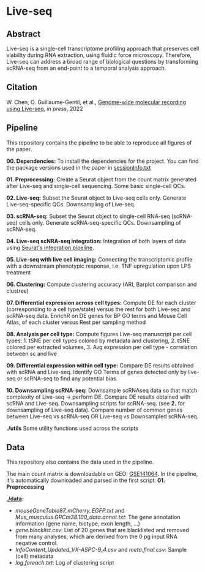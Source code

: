 # Live-seq

## Abstract
Live-seq is a single-cell transcriptome profiling approach that preserves cell viability during RNA extraction, using fluidic force microscopy. Therefore, Live-seq can address a broad range of biological questions by transforming scRNA-seq from an end-point to a temporal analysis approach.

## Citation
W. Chen, O. Guillaume-Gentil, et al., [Genome-wide molecular recording using Live-seq](https://www.biorxiv.org/content/10.1101/2021.03.24.436752v1), *in press*, 2022

## Pipeline
This repository contains the pipeline to be able to reproduce all figures of the paper.

**00. Dependencies:** To install the dependencies for the project. You can find the package versions used in the paper in [sessionInfo.txt](sessionInfo.txt)

**01. Preprocessing:** Create a Seurat object from the count matrix generated after Live-seq and single-cell sequencing. Some basic single-cell QCs.

**02. Live-seq:** Subset the Seurat object to Live-seq cells only. Generate Live-seq-specific QCs. Downsampling of Live-seq.

**03. scRNA-seq:** Subset the Seurat object to single-cell RNA-seq (scRNA-seq) cells only. Generate scRNA-seq-specific QCs. Downsampling of scRNA-seq.

**04. Live-seq scNRA-seq integration:** Integration of both layers of data using [Seurat's integration pipeline](https://satijalab.org/seurat/articles/integration_introduction.html).

**05. Live-seq with live cell imaging:** Connecting the transcriptomic profile with a downstream phenotypic response, i.e. TNF upregulation upon LPS treatment

**06. Clustering:** Compute clustering accuracy (ARI, Barplot comparison and clustree)

**07. Differential expression across cell types:** Compute DE for each cluster (corresponding to a cell type/state) versus the rest for both Live-seq and scRNA-seq data. EnrichR on DE genes for BP GO terms and Mouse Cell Atlas, of each cluster versus Rest per sampling method

**08. Analysis per cell type:** Compute figures Live-seq manuscript per cell types: 1. tSNE per cell types colored by metadata and clustering, 2. tSNE colored per extracted volumes, 3. Avg expression per cell type - correlation between sc and live

**09. Differential expression within cell type:** Compare DE results obtained with scRNA and Live-seq. Identify GO Terms of genes detected only by live-seq or scRNA-seq to find any potential bias.

**10. Downsampling scRNA-seq:** Downsample scRNAseq data so that match complexity of Live-seq -> perform DE. Compare DE results obtained with scRNA and Live-seq. Downsampling scripts for scRNA-seq. (see **2.** for downsampling of Live-seq data). Compare number of common genes between Live-seq vs scRNA-seq OR Live-seq vs Downsampled scRNA-seq.

**./utils** Some utility functions used across the scripts

## Data
This repository also contains the data used in the pipeline.

The main count matrix is downloadable on GEO: [GSE141064](https://www.ncbi.nlm.nih.gov/geo/query/acc.cgi?acc=GSE141064).
In the pipeline, it's automatically downloaded and parsed in the first script: **01. Preprocessing**

**[./data](data):** 
  - *mouseGeneTable87_mCherry_EGFP.txt* and *Mus_musculus.GRCm38.100_data.annot.txt*: The gene annotation information (gene name, biotype, exon length, ...)
  - *gene.blacklist.csv*: List of 20 genes that are blacklisted and removed from many analyses, which are derived from the 0 pg input RNA negative control. 
  - *InfoContent_Updated_VX-ASPC-9_4.csv* and *meta.final.csv*: Sample (cell) metadata
  - *log.foreach.txt*: Log of clustering script
